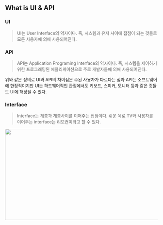 ## What is UI & API

### UI

>UI는 User Interface의 약자이다.
즉, 시스템과 유저 사이에 접점이 되는 것들로 모든 사용자에 의해 사용되어진다.

### API

>API는 Application Programing Interface의 약자이다.
즉, 시스템을 제어하기 위한 프로그래밍된 에플리케이션으로 주로 개발자들에 의해 사용되어진다.

위와 같은 정의로 UI와 API의 차이점은 주된 사용자가 다르다는 점과 API는 소프트웨어에 한정적이지만 UI는 하드웨어적인 관점에서도 키보드, 스피커, 모니터 등과 같은 것들도 UI에 해당될 수 있다.

### Interface

>Interface는 계층과 계층사이를 이어주는 접점이다.
쉬운 예로 TV와 사용자를 이어주는 interface는 리모컨이라고 할 수 있다.

<img src="interface_concept.png" width="550" height="300"/>
